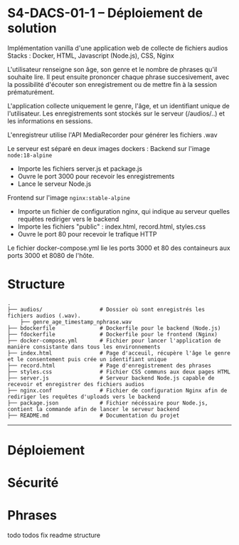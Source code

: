 # S4-DACS-01-1 – Déploiement de solution

Implémentation vanilla d'une application web de collecte de fichiers audios
Stacks : Docker, HTML, Javascript (Node.js), CSS, Nginx

L'utilisateur renseigne son âge, son genre et le nombre de phrases qu'il souhaite lire.
Il peut ensuite prononcer chaque phrase succesivement, avec la possibilité d'écouter son enregistrement ou de mettre fin à la session prématurément.

L'application collecte uniquement le genre, l'âge, et un identifiant unique de l'utilisateur.
Les enregistrements sont stockés sur le serveur (/audios/..) et les informations en sessions.

L'enregistreur utilise l'API MediaRecorder pour générer les fichiers .wav

Le serveur est séparé en deux images dockers :
Backend sur l'image `node:18-alpine`
- Importe les fichiers server.js et package.js
- Ouvre le port 3000 pour recevoir les enregistrements
- Lance le serveur Node.js

Frontend sur l'image `nginx:stable-alpine`
- Importe un fichier de configuration nginx, qui indique au serveur quelles requêtes rediriger vers le backend
- Importe les fichiers "public" : index.html, record.html, styles.css
- Ouvre le port 80 pour recevoir le trafique HTTP

Le fichier docker-compose.yml lie les ports 3000 et 80 des containeurs aux ports 3000 et 8080 de l'hôte.



# Structure

```
.
├── audios/                  # Dossier où sont enregistrés les fichiers audios (.wav).
    ├── genre_age_timestamp_nphrase.wav
├── bdockerfile              # Dockerfile pour le backend (Node.js)
├── fdockerfile              # Dockerfile pour le frontend (Nginx)
├── docker-compose.yml       # Fichier pour lancer l'application de manière consistante dans tous les environnements
├── index.html               # Page d'acceuil, récupère l'âge le genre et le consentement puis crée un identifiant unique
├── record.html              # Page d'enregistrement des phrases
├── styles.css               # Fichier CSS communs aux deux pages HTML
├── server.js                # Serveur backend Node.js capable de recevoir et enregistrer des fichiers audios
├── nginx.conf               # Fichier de configuration Nginx afin de rediriger les requêtes d'uploads vers le backend
├── package.json             # Fichier nécéssaire pour Node.js, contient la commande afin de lancer le serveur backend
├── README.md                # Documentation du projet
```

---

# Déploiement

# Sécurité

# Phrases

todo todos
fix readme structure